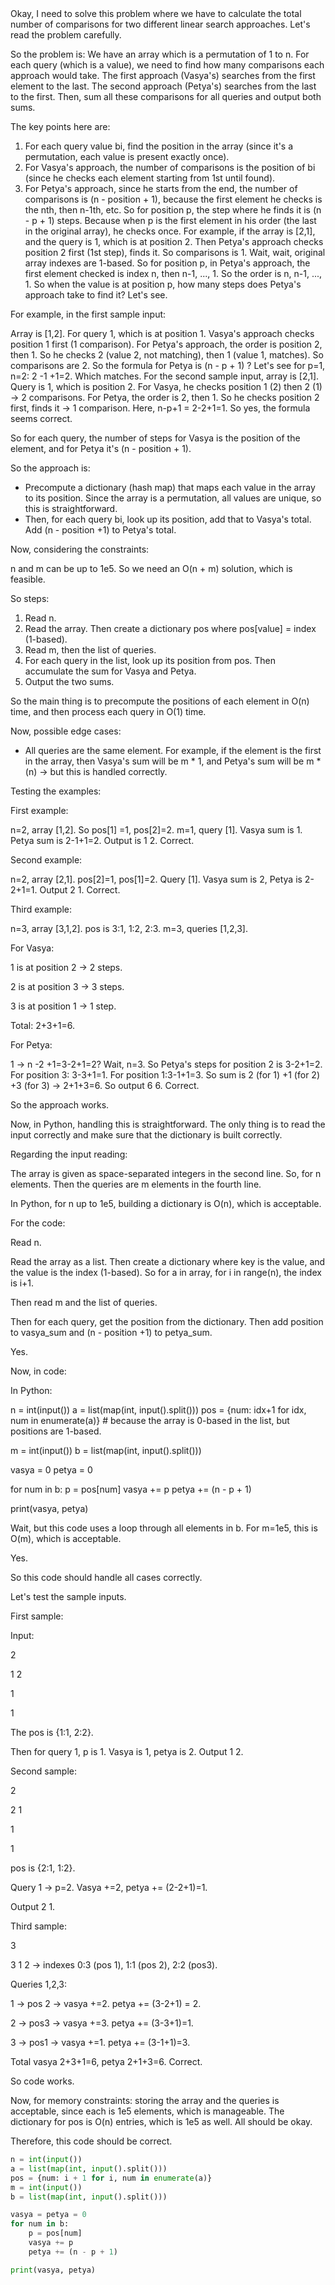 <think>
Okay, I need to solve this problem where we have to calculate the total number of comparisons for two different linear search approaches. Let's read the problem carefully.

So the problem is: We have an array which is a permutation of 1 to n. For each query (which is a value), we need to find how many comparisons each approach would take. The first approach (Vasya's) searches from the first element to the last. The second approach (Petya's) searches from the last to the first. Then, sum all these comparisons for all queries and output both sums.

The key points here are:

1. For each query value bi, find the position in the array (since it's a permutation, each value is present exactly once).
2. For Vasya's approach, the number of comparisons is the position of bi (since he checks each element starting from 1st until found).
3. For Petya's approach, since he starts from the end, the number of comparisons is (n - position + 1), because the first element he checks is the nth, then n-1th, etc. So for position p, the step where he finds it is (n - p + 1) steps. Because when p is the first element in his order (the last in the original array), he checks once. For example, if the array is [2,1], and the query is 1, which is at position 2. Then Petya's approach checks position 2 first (1st step), finds it. So comparisons is 1. Wait, wait, original array indexes are 1-based. So for position p, in Petya's approach, the first element checked is index n, then n-1, ..., 1. So the order is n, n-1, ..., 1. So when the value is at position p, how many steps does Petya's approach take to find it? Let's see.

For example, in the first sample input:

Array is [1,2]. For query 1, which is at position 1. Vasya's approach checks position 1 first (1 comparison). For Petya's approach, the order is position 2, then 1. So he checks 2 (value 2, not matching), then 1 (value 1, matches). So comparisons are 2. So the formula for Petya is (n - p + 1) ? Let's see for p=1, n=2: 2 -1 +1=2. Which matches. For the second sample input, array is [2,1]. Query is 1, which is position 2. For Vasya, he checks position 1 (2) then 2 (1) → 2 comparisons. For Petya, the order is 2, then 1. So he checks position 2 first, finds it → 1 comparison. Here, n-p+1 = 2-2+1=1. So yes, the formula seems correct.

So for each query, the number of steps for Vasya is the position of the element, and for Petya it's (n - position + 1).

So the approach is:

- Precompute a dictionary (hash map) that maps each value in the array to its position. Since the array is a permutation, all values are unique, so this is straightforward.
- Then, for each query bi, look up its position, add that to Vasya's total. Add (n - position +1) to Petya's total.

Now, considering the constraints:

n and m can be up to 1e5. So we need an O(n + m) solution, which is feasible.

So steps:

1. Read n.
2. Read the array. Then create a dictionary pos where pos[value] = index (1-based).
3. Read m, then the list of queries.
4. For each query in the list, look up its position from pos. Then accumulate the sum for Vasya and Petya.
5. Output the two sums.

So the main thing is to precompute the positions of each element in O(n) time, and then process each query in O(1) time.

Now, possible edge cases:

- All queries are the same element. For example, if the element is the first in the array, then Vasya's sum will be m * 1, and Petya's sum will be m * (n) → but this is handled correctly.

Testing the examples:

First example:

n=2, array [1,2]. So pos[1] =1, pos[2]=2. m=1, query [1]. Vasya sum is 1. Petya sum is 2-1+1=2. Output is 1 2. Correct.

Second example:

n=2, array [2,1]. pos[2]=1, pos[1]=2. Query [1]. Vasya sum is 2, Petya is 2-2+1=1. Output 2 1. Correct.

Third example:

n=3, array [3,1,2]. pos is 3:1, 1:2, 2:3. m=3, queries [1,2,3].

For Vasya:

1 is at position 2 → 2 steps.

2 is at position 3 → 3 steps.

3 is at position 1 → 1 step.

Total: 2+3+1=6.

For Petya:

1 → n -2 +1=3-2+1=2? Wait, n=3. So Petya's steps for position 2 is 3-2+1=2. For position 3: 3-3+1=1. For position 1:3-1+1=3. So sum is 2 (for 1) +1 (for 2) +3 (for 3) → 2+1+3=6. So output 6 6. Correct.

So the approach works.

Now, in Python, handling this is straightforward. The only thing is to read the input correctly and make sure that the dictionary is built correctly.

Regarding the input reading:

The array is given as space-separated integers in the second line. So, for n elements. Then the queries are m elements in the fourth line.

In Python, for n up to 1e5, building a dictionary is O(n), which is acceptable.

For the code:

Read n.

Read the array as a list. Then create a dictionary where key is the value, and the value is the index (1-based). So for a in array, for i in range(n), the index is i+1.

Then read m and the list of queries.

Then for each query, get the position from the dictionary. Then add position to vasya_sum and (n - position +1) to petya_sum.

Yes.

Now, in code:

In Python:

n = int(input())
a = list(map(int, input().split()))
pos = {num: idx+1 for idx, num in enumerate(a)}  # because the array is 0-based in the list, but positions are 1-based.

m = int(input())
b = list(map(int, input().split()))

vasya = 0
petya = 0

for num in b:
    p = pos[num]
    vasya += p
    petya += (n - p + 1)

print(vasya, petya)

Wait, but this code uses a loop through all elements in b. For m=1e5, this is O(m), which is acceptable.

Yes.

So this code should handle all cases correctly.

Let's test the sample inputs.

First sample:

Input:

2

1 2

1

1

The pos is {1:1, 2:2}.

Then for query 1, p is 1. Vasya is 1, petya is 2. Output 1 2.

Second sample:

2

2 1

1

1

pos is {2:1, 1:2}.

Query 1 → p=2. Vasya +=2, petya += (2-2+1)=1.

Output 2 1.

Third sample:

3

3 1 2 → indexes 0:3 (pos 1), 1:1 (pos 2), 2:2 (pos3).

Queries 1,2,3:

1 → pos 2 → vasya +=2. petya += (3-2+1) = 2.

2 → pos3 → vasya +=3. petya += (3-3+1)=1.

3 → pos1 → vasya +=1. petya += (3-1+1)=3.

Total vasya 2+3+1=6, petya 2+1+3=6. Correct.

So code works.

Now, for memory constraints: storing the array and the queries is acceptable, since each is 1e5 elements, which is manageable. The dictionary for pos is O(n) entries, which is 1e5 as well. All should be okay.

Therefore, this code should be correct.
</think>

```python
n = int(input())
a = list(map(int, input().split()))
pos = {num: i + 1 for i, num in enumerate(a)}
m = int(input())
b = list(map(int, input().split()))

vasya = petya = 0
for num in b:
    p = pos[num]
    vasya += p
    petya += (n - p + 1)

print(vasya, petya)
```
